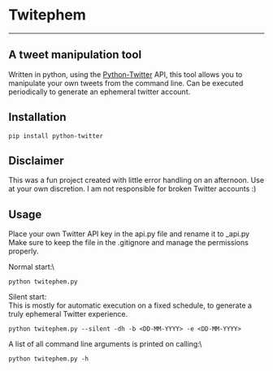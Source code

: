 # Twitephem
---
## A tweet manipulation tool
Written in python, using the [Python-Twitter](https://python-twitter.readthedocs.io/en/latest/installation.html) API, this tool allows you to manipulate your own tweets from the command line. Can be executed periodically to generate an ephemeral twitter account.

## Installation
    pip install python-twitter

## Disclaimer
This was a fun project created with little error handling on an afternoon. Use at your own discretion.
I am not responsible for broken Twitter accounts :)

## Usage
Place your own Twitter API key in the api.py file and rename it to \_api.py 
Make sure to keep the file in the .gitignore and manage the permissions properly.
    
Normal start:\

    python twitephem.py

Silent start:\
This is mostly for automatic execution on a fixed schedule, to generate a truly ephemeral Twitter experience.

    python twitephem.py --silent -dh -b <DD-MM-YYYY> -e <DD-MM-YYYY>

A list of all command line arguments is printed on calling:\

    python twitephem.py -h

